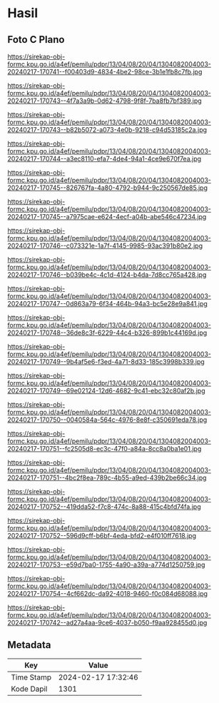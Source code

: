 # Hasil

## Foto C Plano

https://sirekap-obj-formc.kpu.go.id/a4ef/pemilu/pdpr/13/04/08/20/04/1304082004003-20240217-170741--f00403d9-4834-4be2-98ce-3b1e1fb8c7fb.jpg

https://sirekap-obj-formc.kpu.go.id/a4ef/pemilu/pdpr/13/04/08/20/04/1304082004003-20240217-170743--4f7a3a9b-0d62-4798-9f8f-7ba8fb7bf389.jpg

https://sirekap-obj-formc.kpu.go.id/a4ef/pemilu/pdpr/13/04/08/20/04/1304082004003-20240217-170743--b82b5072-a073-4e0b-9218-c94d53185c2a.jpg

https://sirekap-obj-formc.kpu.go.id/a4ef/pemilu/pdpr/13/04/08/20/04/1304082004003-20240217-170744--a3ec8110-efa7-4de4-94a1-4ce9e670f7ea.jpg

https://sirekap-obj-formc.kpu.go.id/a4ef/pemilu/pdpr/13/04/08/20/04/1304082004003-20240217-170745--826767fa-4a80-4792-b944-9c250567de85.jpg

https://sirekap-obj-formc.kpu.go.id/a4ef/pemilu/pdpr/13/04/08/20/04/1304082004003-20240217-170745--a7975cae-e624-4ecf-a04b-abe546c47234.jpg

https://sirekap-obj-formc.kpu.go.id/a4ef/pemilu/pdpr/13/04/08/20/04/1304082004003-20240217-170746--c073321e-1a7f-4145-9985-93ac391b80e2.jpg

https://sirekap-obj-formc.kpu.go.id/a4ef/pemilu/pdpr/13/04/08/20/04/1304082004003-20240217-170746--b039be4c-4c1d-4124-b4da-7d8cc765a428.jpg

https://sirekap-obj-formc.kpu.go.id/a4ef/pemilu/pdpr/13/04/08/20/04/1304082004003-20240217-170747--0d863a79-6f34-464b-94a3-bc5e28e9a841.jpg

https://sirekap-obj-formc.kpu.go.id/a4ef/pemilu/pdpr/13/04/08/20/04/1304082004003-20240217-170748--36de8c3f-6229-44c4-b326-899b1c44169d.jpg

https://sirekap-obj-formc.kpu.go.id/a4ef/pemilu/pdpr/13/04/08/20/04/1304082004003-20240217-170749--9b4af5e6-f3ed-4a71-8d33-185c3998b339.jpg

https://sirekap-obj-formc.kpu.go.id/a4ef/pemilu/pdpr/13/04/08/20/04/1304082004003-20240217-170749--69e02124-12d6-4682-9c41-ebc32c80af2b.jpg

https://sirekap-obj-formc.kpu.go.id/a4ef/pemilu/pdpr/13/04/08/20/04/1304082004003-20240217-170750--0040584a-564c-4976-8e8f-c350691eda78.jpg

https://sirekap-obj-formc.kpu.go.id/a4ef/pemilu/pdpr/13/04/08/20/04/1304082004003-20240217-170751--fc2505d8-ec3c-47f0-a84a-8cc8a0ba1e01.jpg

https://sirekap-obj-formc.kpu.go.id/a4ef/pemilu/pdpr/13/04/08/20/04/1304082004003-20240217-170751--4bc2f8ea-789c-4b55-a9ed-439b2be66c34.jpg

https://sirekap-obj-formc.kpu.go.id/a4ef/pemilu/pdpr/13/04/08/20/04/1304082004003-20240217-170752--419dda52-f7c8-474c-8a88-415c4bfd74fa.jpg

https://sirekap-obj-formc.kpu.go.id/a4ef/pemilu/pdpr/13/04/08/20/04/1304082004003-20240217-170752--596d9cff-b6bf-4eda-bfd2-e4f010ff7618.jpg

https://sirekap-obj-formc.kpu.go.id/a4ef/pemilu/pdpr/13/04/08/20/04/1304082004003-20240217-170753--e59d7ba0-1755-4a90-a39a-a774d1250759.jpg

https://sirekap-obj-formc.kpu.go.id/a4ef/pemilu/pdpr/13/04/08/20/04/1304082004003-20240217-170754--4cf662dc-da92-4018-9460-f0c084d68088.jpg

https://sirekap-obj-formc.kpu.go.id/a4ef/pemilu/pdpr/13/04/08/20/04/1304082004003-20240217-170742--ad27a4aa-9ce6-4037-b050-f9aa928455d0.jpg


## Metadata

| Key        | Value               |
| ---------- | ------------------- |
| Time Stamp | 2024-02-17 17:32:46 |
| Kode Dapil | 1301                |



